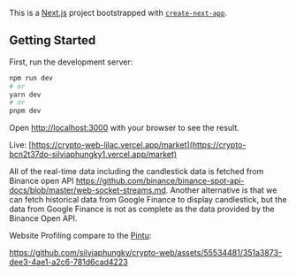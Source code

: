 This is a [Next.js](https://nextjs.org/) project bootstrapped with [`create-next-app`](https://github.com/vercel/next.js/tree/canary/packages/create-next-app).

## Getting Started

First, run the development server:

```bash
npm run dev
# or
yarn dev
# or
pnpm dev
```

Open [http://localhost:3000](http://localhost:3000) with your browser to see the result.

Live: [https://crypto-web-lilac.vercel.app/market](https://crypto-bcn2t37do-silviaphungky1.vercel.app/market)

All of the real-time data including the candlestick data is fetched from Binance open API https://github.com/binance/binance-spot-api-docs/blob/master/web-socket-streams.md.
Another alternative is that we can fetch historical data from Google Finance to display candlestick, but the data from Google Finance is not as complete as the data provided by the Binance Open API.

Website Profiling compare to the [Pintu](https://pintu.co.id/market):


https://github.com/silviaphungky/crypto-web/assets/55534481/351a3873-dee3-4ae1-a2c6-781d6cad4223


